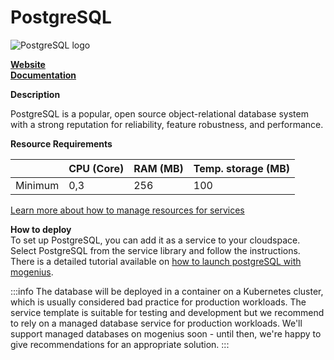 ﻿# PostgreSQL

![PostgreSQL logo](https://api.mogenius.com/file/id/75dcca16-d36a-434b-a3ad-15dc08b0267d)

**[Website](https://www.postgresql.org)**  
**[Documentation](https://www.postgresql.org/docs/)**  

**Description**

PostgreSQL is a popular, open source object-relational database system with a strong reputation for reliability, feature robustness, and performance.

**Resource Requirements**

||CPU (Core)|RAM (MB)  |Temp. storage (MB)|
|--|--|--|--|
| Minimum | 0,3 | 256 | 100 |

[Learn more about how to manage resources for services](./../../development/resources.md)

**How to deploy**  
To set up PostgreSQL, you can add it as a service to your cloudspace. Select PostgreSQL from the service library and follow the instructions.  
There is a detailed tutorial available on [how to launch postgreSQL with mogenius](./../../tutorials/how-to-set-up-postgresql-in-the-cloud.md).


:::info
The database will be deployed in a container on a Kubernetes cluster, which is usually considered bad practice for production workloads. The service template is suitable for testing and development but we recommend to rely on a managed database service for production workloads. We'll support managed databases on mogenius soon - until then, we're happy to give recommendations for an appropriate solution.
:::
